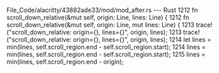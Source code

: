 File_Code/alacritty/43882ade33/mod/mod_after.rs --- Rust
1212     fn scroll_down_relative(&mut self, origin: Line, lines: Line) {                                                                                     1212     fn scroll_down_relative(&mut self, origin: Line, mut lines: Line) {
1213         trace!("scroll_down_relative: origin={}, lines={}", origin, lines);                                                                             1213         trace!("scroll_down_relative: origin={}, lines={}", origin, lines);
1214         let lines = min(lines, self.scroll_region.end - self.scroll_region.start);                                                                      1214         lines = min(lines, self.scroll_region.end - self.scroll_region.start);
                                                                                                                                                             1215         lines = min(lines, self.scroll_region.end - origin);

